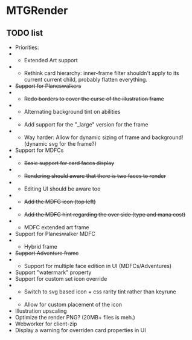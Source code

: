 # MTGRender

## TODO list

-   Priorities:
-   -   Extended Art support
-   -   Rethink card hierarchy: inner-frame filter shouldn't apply to its current current child, probably flatten everything.
-   ~~Support for Planeswalkers~~
-   -   ~~Redo borders to cover the curse of the illustration frame~~
-   -   Alternating background tint on abilities
-   -   Add support for the "\_large" version for the frame
-   -   Way harder: Allow for dynamic sizing of frame and background! (dynamic svg for the frame?)
-   Support for MDFCs
-   -   ~~Basic support for card faces display~~
-   -   ~~Rendering should aware that there is two faces to render~~
-   -   Editing UI should be aware too
-   -   ~~Add the MDFC icon (top left)~~
-   -   ~~Add the MDFC hint regarding the over side (type and mana cost)~~
-   -   MDFC extended art frame
-   Support for Planeswalker MDFC
-   -   Hybrid frame
-   ~~Support Adventure frame~~
-   -   Support for multiple face edition in UI (MDFCs/Adventures)
-   Support "watermark" property
-   Support for custom set icon override
-   -   Switch to svg based icon + css rarity tint rather than keyrune
-   -   Allow for custom placement of the icon
-   Illustration upscaling
-   Optimize the render PNG? (20MB+ files is meh.)
-   Webworker for client-zip
-   Display a warning for overriden card properties in UI
